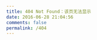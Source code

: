 ```yaml
---
title: 404 Not Found：该页无法显示
date: 2016-06-28 21:04:56
comments: false
permalink: /404
---
```

